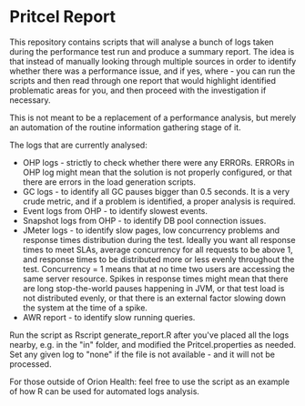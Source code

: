 # Pritcel Report

This repository contains scripts that will analyse a bunch of logs taken during the performance test run and produce a summary report. The idea is that instead of manually looking through multiple sources in order to identify whether there was a performance issue, and if yes, where - you can run the scripts and then read through one report that would highlight identified problematic areas for you, and then proceed with the investigation if necessary.

This is not meant to be a replacement of a performance analysis, but merely an automation of the routine information gathering stage of it.

The logs that are currently analysed:
- OHP logs - strictly to check whether there were any ERRORs. ERRORs in OHP log might mean that the solution is not properly configured, or that there are errors in the load generation scripts.
- GC logs - to identify all GC pauses bigger than 0.5 seconds. It is a very crude metric, and if a problem is identified, a proper analysis is required.
- Event logs from OHP - to identify slowest events.
- Snapshot logs from OHP - to identify DB pool connection issues.
- JMeter logs - to identify slow pages, low concurrency problems and response times distribution during the test. Ideally you want all response times to meet SLAs, average concurrency for all requests to be above 1, and response times to be distributed more or less evenly throughout the test. Concurrency = 1 means that at no time two users are accessing the same server resource. Spikes in response times might mean that there are long stop-the-world pauses happening in JVM, or that test load is not distributed evenly, or that there is an external factor slowing down the system at the time of a spike.
- AWR report - to identify slow running queries.

Run the script as Rscript generate_report.R after you've placed all the logs nearby, e.g. in the "in" folder, and modified the Pritcel.properties as needed.
Set any given log to "none" if the file is not available - and it will not be processed.

For those outside of Orion Health: feel free to use the script as an example of how R can be used for automated logs analysis.
